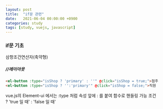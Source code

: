 ```yaml
---
layout: post
title:  "if문 관련"
date:   2021-06-04 00:00:00 +0900
categories: study
tags: [study, vuejs, javascript]
---
```

### if문 기초

삼항조건연산자(축약형)
##### //레이아웃
```html
<el-button :type="isShop ? 'primary' : ''" @click="isShop = true;">점주 (사업자로 가입)</el-button>
<el-button :type="isShop ? '':'primary'" @click="isShop = false;">직원 (직원으로 가입)</el-button>
```
vue.js의 Element-ui 에서는 :type 처럼 속성 앞에 : 를 붙여 함수로 핸들링 가능
조건 ? 'true 일 때' : 'false 일 때'